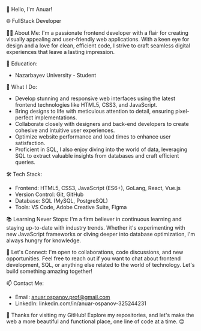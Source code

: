 👋 Hello, I'm Anuar!

🌐 FullStack Developer

👨‍💻 About Me:
I'm a passionate frontend developer with a flair for creating visually appealing and user-friendly web applications. With a keen eye for design and a love for clean, efficient code, I strive to craft seamless digital experiences that leave a lasting impression.

💼 Education:
- Nazarbayev University - Student


🚀 What I Do:
- Develop stunning and responsive web interfaces using the latest frontend technologies like HTML5, CSS3, and JavaScript.
- Bring designs to life with meticulous attention to detail, ensuring pixel-perfect implementations.
- Collaborate closely with designers and back-end developers to create cohesive and intuitive user experiences.
- Optimize website performance and load times to enhance user satisfaction.
- Proficient in SQL, I also enjoy diving into the world of data, leveraging SQL to extract valuable insights from databases and craft efficient queries.

🛠️ Tech Stack:
- Frontend: HTML5, CSS3, JavaScript (ES6+), GoLang, React, Vue.js
- Version Control: Git, GitHub
- Database: SQL (MySQL, PostgreSQL)
- Tools: VS Code, Adobe Creative Suite, Figma

📚 Learning Never Stops:
I'm a firm believer in continuous learning and staying up-to-date with industry trends. Whether it's experimenting with new JavaScript frameworks or diving deeper into database optimization, I'm always hungry for knowledge.

🌟 Let's Connect:
I'm open to collaborations, code discussions, and new opportunities. Feel free to reach out if you want to chat about frontend development, SQL, or anything else related to the world of technology. Let's build something amazing together!

📫 Contact Me:
- Email: anuar.ospanov.prof@gmail.com
- LinkedIn: linkedin.com/in/anuar-ospanov-325244231

🚀 Thanks for visiting my GitHub! Explore my repositories, and let's make the web a more beautiful and functional place, one line of code at a time. 😊
